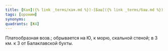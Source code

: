 ```yaml
---
title: [Кая]({% link _terms/кая.md %})-[Баш]({% link _terms/баш.md %}) I
tags: [ороним]
synonyms:
quadrants: [Ж4]
---
```


Платообразная возв.; обрывается на Ю, к морю, скальной стеной; в 3 км. к З от
Балаклавской бухты.
